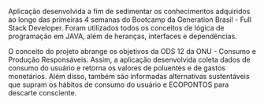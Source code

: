 
Aplicação desenvolvida a fim de sedimentar os conhecimentos adquiridos ao longo das primeiras 4 semanas 
do Bootcamp da Generation Brasil - Full Stack Developer. Foram utilizados todos os conceitos de 
lógica de programação em JAVA, além de heranças, interfaces e 
dependências. 

O conceito do projeto abrange os objetivos da ODS 12 da ONU - Consumo e Produção Responsáveis. Assim,
a aplicação desenvolvida coleta dados de consumo do usuário e retorna os valores de poluentes e de gastos
monetários. Além disso, também são informadas alternativas sustentáveis que supram os hábitos de consumo
do usuário e ECOPONTOS para descarte consciente. 
                                                 
